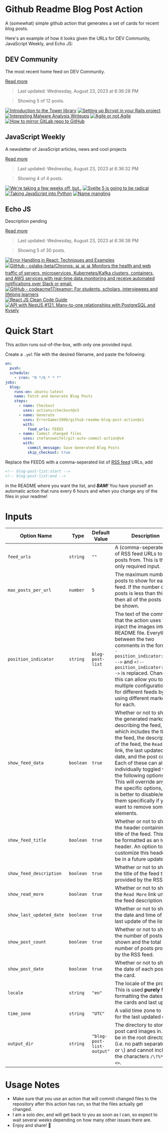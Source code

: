 # Github Readme Blog Post Action

A (somewhat) simple github action that generates a set of cards for recent blog posts.

Here's an example of how it looks given the URLs for DEV Community, JavaScript Weekly, and Echo JS:

<!-- post-list:start -->
## DEV Community

The most recent home feed on DEV Community.

[Read more](https://dev.to)
> Last updated: Wednesday, August 23, 2023 at 6:36:28 PM

> Showing 5 of 12 posts.

[![Introduction to the Tower library](https://raw.githubusercontent.com/ErrorGamer2000/github-readme-blog-post-action/main/generated_files/DEV_Community/Introduction_to_the_Tower_library.svg)](https://dev.to/nfrankel/introduction-to-the-tower-library-3jp6)
[![Setting up Bcrypt in your Rails project](https://raw.githubusercontent.com/ErrorGamer2000/github-readme-blog-post-action/main/generated_files/DEV_Community/Setting_up_Bcrypt_in_your_Rails_project.svg)](https://dev.to/mandy_petrakis/setting-up-bcrypt-in-your-rails-project-fn0)
[![Interesting Malware Analysis Writeups](https://raw.githubusercontent.com/ErrorGamer2000/github-readme-blog-post-action/main/generated_files/DEV_Community/Interesting_Malware_Analysis_Writeups.svg)](https://dev.to/ghrake/interesting-malware-analysis-writeups-23la)
[![Agile or not Agile](https://raw.githubusercontent.com/ErrorGamer2000/github-readme-blog-post-action/main/generated_files/DEV_Community/Agile_or_not_Agile.svg)](https://dev.to/ivangavlik/agile-or-not-agile-28hn)
[![How to mirror GitLab repo to GitHub](https://raw.githubusercontent.com/ErrorGamer2000/github-readme-blog-post-action/main/generated_files/DEV_Community/How_to_mirror_GitLab_repo_to_GitHub.svg)](https://dev.to/dmitry-kabanov/how-to-mirror-gitlab-repo-to-github-5835)


## JavaScript Weekly

A newsletter of JavaScript articles, news and cool projects

[Read more](https://javascriptweekly.com/)
> Last updated: Wednesday, August 23, 2023 at 6:36:32 PM

> Showing 4 of 4 posts.

[![We're taking a few weeks off, but..](https://raw.githubusercontent.com/ErrorGamer2000/github-readme-blog-post-action/main/generated_files/JavaScript_Weekly/We're_taking_a_few_weeks_off__but...svg)](https://javascriptweekly.com/issues/652)
[![Svelte 5 is going to be radical](https://raw.githubusercontent.com/ErrorGamer2000/github-readme-blog-post-action/main/generated_files/JavaScript_Weekly/Svelte_5_is_going_to_be_radical.svg)](https://javascriptweekly.com/issues/651)
[![Taking JavaScript into Python](https://raw.githubusercontent.com/ErrorGamer2000/github-readme-blog-post-action/main/generated_files/JavaScript_Weekly/Taking_JavaScript_into_Python.svg)](https://javascriptweekly.com/issues/650)
[![Name mangling](https://raw.githubusercontent.com/ErrorGamer2000/github-readme-blog-post-action/main/generated_files/JavaScript_Weekly/Name_mangling.svg)](https://javascriptweekly.com/issues/649)


## Echo JS

Description pending

[Read more](
http://www.echojs.com
)
> Last updated: Wednesday, August 23, 2023 at 6:36:38 PM

> Showing 5 of 30 posts.

[![Error Handling in React: Techniques and Examples](https://raw.githubusercontent.com/ErrorGamer2000/github-readme-blog-post-action/main/generated_files/_Echo_JS_/Error_Handling_in_React__Techniques_and_Examples.svg)](https://javascript.withcodeexample.com/blog/error-handling-react-techniques-examples/)
[![GitHub - oslabs-beta/Chronos: 📊 📊 📊 Monitors the health and web traffic of servers, microservices, Kubernetes/Kafka clusters, containers, and AWS services with real-time data monitoring and receive automated notifications over Slack or email.](https://raw.githubusercontent.com/ErrorGamer2000/github-readme-blog-post-action/main/generated_files/_Echo_JS_/GitHub_-_oslabs-beta_Chronos__📊_📊_📊_Monitors_the_health_and_web_traffic_of_servers__microservices__Kubernetes_Kafka_clusters__containers__and_AWS_services_with_real-time_data_monitoring_and_receive_automated_notifications_over_Slack_or_email..svg)](https://github.com/oslabs-beta/Chronos)
[![GitHub - codeacme17/examor: For students, scholars, interviewees and lifelong learners](https://raw.githubusercontent.com/ErrorGamer2000/github-readme-blog-post-action/main/generated_files/_Echo_JS_/GitHub_-_codeacme17_examor__For_students__scholars__interviewees_and_lifelong_learners.svg)](https://github.com/codeacme17/examor)
[![React JS Clean Code Guide](https://raw.githubusercontent.com/ErrorGamer2000/github-readme-blog-post-action/main/generated_files/_Echo_JS_/React_JS_Clean_Code_Guide.svg)](https://javascript.withcodeexample.com/blog/react-js-clean-code-best-practices/)
[![API with NestJS #121. Many-to-one relationships with PostgreSQL and Kysely](https://raw.githubusercontent.com/ErrorGamer2000/github-readme-blog-post-action/main/generated_files/_Echo_JS_/API_with_NestJS__121._Many-to-one_relationships_with_PostgreSQL_and_Kysely.svg)](https://wanago.io/2023/08/21/api-nestjs-many-to-one-postgresql-kysely/)


<!-- post-list:end -->

# Quick Start

This action runs out-of-the-box, with only one provided input.

Create a `.yml` file with the desired filename, and paste the following:

```yml
on:
  push:
  schedule:
    - cron: "0 */6 * * *"
jobs:
  blog:
    runs-on: ubuntu-latest
    name: Fetch and Generate Blog Posts
    steps:
      - name: Checkout
        uses: actions/checkout@v3
      - name: Generate
        uses: ErrorGamer2000/github-readme-blog-post-action@v1
        with:
          feed_urls: FEEDS
      - name: Commit changed files
        uses: stefanzweifel/git-auto-commit-action@v4
        with:
          commit_message: Save Generated Blog Posts
          skip_checkout: true
```

Replace the FEEDS with a comma-seperated list of [RSS feed](https://rss.com/blog/how-do-rss-feeds-work/) URLs, add

```md
<!-- blog-post-list:start -->
<!-- blog-post-list:end -->
```

in the README where you want the list, and **_BAM!_** You have yourself an automatic action that runs every 6 hours and when you change any of the files in your readme!

# Inputs

<table>
  <thead>
    <tr>
      <th>Option Name</th>
      <th>Type</th>
      <th>Default Value</th>
      <th>Description</th>
    </tr>
  </thead>
  <tbody>
    <tr>
      <td><code>feed_urls</code></td>
      <td><code>string</code></td>
      <td><code>""</code></td>
      <td>A (comma-seperated) list of RSS feed URLs to load posts from. This is the only required input.</td>
    </tr>
    <tr>
      <td><code>max_posts_per_url</code></td>
      <td><code>number</code></td>
      <td><code>5</code></td>
      <td>The maximum number of posts to show for each feed. If the number of posts is less than this, then all of the posts will be shown.</td>
    </tr>
    <tr>
      <td><code>position_indicator</code></td>
      <td><code>string</code></td>
      <td><code>blog-post-list</code></td>
      <td>The text of the comments that the action uses to inject the images into the README file. Everything between the two comments in the form <code>&lt;!-- position_indicator:start --&gt;</code> and <code>&lt;!-- position_indicator:end --&gt;</code> is replaced. Changing this can allow you to use multiple configurations for different feeds by using different markers for each.</td>
    </tr>
    <tr>
      <td><code>show_feed_data</code></td>
      <td><code>boolean</code></td>
      <td><code>true</code></td>
      <td>Whether or not to show the generated markdown describing the feed, which includes the title of the feed, the description of the feed, the <code>Read More</code> link, the last updated date, and the post count. Each of these can also be individually toggled with the following options. This will override any of the specific options, so it is better to disable/enable them specifically if you want to remove some elements.</td>
    </tr>
    <tr>
      <td><code>show_feed_title</code></td>
      <td><code>boolean</code></td>
      <td><code>true</code></td>
      <td>Whether or not to show the header containing the title of the feed. This will be formatted as an <code>h2</code> header. An option to customize this header will be in a future update.</td>
    </tr>
    <tr>
      <td><code>show_feed_description</code></td>
      <td><code>boolean</code></td>
      <td><code>true</code></td>
      <td>Whether or not to show the title of the feed that is provided by the RSS feed.</td>
    </tr>
    <tr>
      <td><code>show_read_more</code></td>
      <td><code>boolean</code></td>
      <td><code>true</code></td>
      <td>Whether or not to show the <code>Read More</code> link under the feed description.</td>
    </tr>
    <tr>
      <td><code>show_last_updated_date</code></td>
      <td><code>boolean</code></td>
      <td><code>true</code></td>
      <td>Whether or not to show the date and time of the last update of the list.</td>
    </tr>
    <tr>
      <td><code>show_post_count</code></td>
      <td><code>boolean</code></td>
      <td><code>true</code></td>
      <td>Whether or not to show the number of posts shown and the total number of posts provided by the RSS feed.</td>
    </tr>
    <tr>
      <td><code>show_post_date</code></td>
      <td><code>boolean</code></td>
      <td><code>true</code></td>
      <td>Whether or not to show the date of each post on the card.</td>
    </tr>
    <tr>
      <td><code>locale</code></td>
      <td><code>string</code></td>
      <td><code>"en"</code></td>
      <td>The locale of the project. This is used <strong>purely</strong> for formatting the dates of the cards and last update.</td>
    </tr>
    <tr>
      <td><code>time_zone</code></td>
      <td><code>string</code></td>
      <td><code>"UTC"</code></td>
      <td>A valid time zone to use for the last updated date.</td>
    </tr>
    <tr>
      <td><code>output_dir</code></td>
      <td><code>string</code></td>
      <td><code>"blog-post-list-output"</code></td>
      <td>The directory to store the post card images in. Must be in the root directory (i.e. no path separators <code>/</code> or <code>\</code>) and cannot include the characters <code>/\?%*:|"&lt;&gt;</code>.</td>
    </tr>
<!--
    <tr>
      <td><code></code></td>
      <td><cde></cde></td>
      <td><code></code></td>
      <td></td>
    </tr>
-->
  </tbody>
</table>

# Usage Notes

- Make sure that you use an action that will commit changed files to the repository after this action has run, so that the files actually get changed.
- I am a solo dev, and will get back to you as soon as I can, so expect to wait several weeks depending on how many other issues there are.
- Enjoy and share! 🤗
